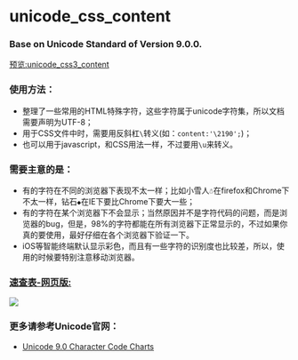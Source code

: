 # unicode_css_content
### Base on Unicode Standard of Version 9.0.0.


[预览:unicode_css3_content](https://chaooo.github.io/unicode_css3_content/)


### 使用方法：
* 整理了一些常用的HTML特殊字符，这些字符属于unicode字符集，所以文档需要声明为UTF-8；
* 用于CSS文件中时，需要用反斜杠`\`转义(如：`content:'\2190';`)；
* 也可以用于javascript，和CSS用法一样，不过要用`\u`来转义。


### 需要主意的是：
* 有的字符在不同的浏览器下表现不太一样；比如小雪人` ☃ `在firefox和Chrome下不太一样，钻石` ◆ `在IE下要比Chrome下要大一些；
* 有的字符在某个浏览器下不会显示；当然原因并不是字符代码的问题，而是浏览器的bug，但是，98%的字符都能在所有浏览器下正常显示的，不过如果你真的要使用，最好仔细在各个浏览器下验证一下。
* iOS等智能终端默认显示彩色，而且有一些字符的识别度也比较差，所以，使用的时候要特别注意移动浏览器。


### [速查表-网页版:](https://chaooo.github.io/unicode_css3_content/)
<a href="https://chaooo.github.io/unicode_css3_content/"><img src="http://cdn.chaooo.top/blog/Unicode.png"></a>
<p style="clear:both;"></p>


### 更多请参考Unicode官网：
* [Unicode 9.0 Character Code Charts](http://www.unicode.org/charts/)

